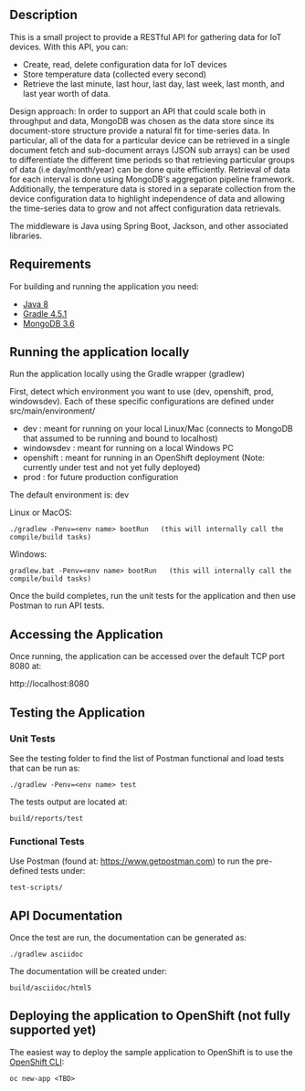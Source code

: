 ## Description
This is a small project to provide a RESTful API for gathering data for IoT devices. With this API, you can:
- Create, read, delete configuration data for IoT devices
- Store temperature data (collected every second)
- Retrieve the last minute, last hour, last day, last week, last month, and last year worth of data.

Design approach: 
In order to support an API that could scale both in throughput and data, MongoDB was chosen as the data store since its document-store structure provide a natural fit for time-series data. In particular, all of the data for a particular device can be retrieved in a single document fetch and sub-document arrays (JSON sub arrays) can be used to differentiate the different time periods so that retrieving particular groups of data (i.e day/month/year) can be done quite efficiently. Retrieval of data for each interval is done using MongoDB's aggregation pipeline framework. Additionally, the temperature data is stored in a separate collection from the device configuration data to highlight independence of data and allowing the time-series data to grow and not affect configuration data retrievals.

The middleware is Java using Spring Boot, Jackson, and other associated libraries.

## Requirements

For building and running the application you need:

- [Java 8](http://www.oracle.com/technetwork/java/javase/downloads/jdk8-downloads-2133151.html)
- [Gradle 4.5.1](https://gradle.org)
- [MongoDB 3.6](https://www.mongodb.com)

## Running the application locally

Run the application locally using the Gradle wrapper (gradlew)

First, detect which environment you want to use (dev, openshift, prod, windowsdev). Each of these specific configurations are defined under src/main/environment/<env name>

- dev : meant for running on your local Linux/Mac (connects to MongoDB that assumed to be running and bound to localhost)
- windowsdev : meant for running on a local Windows PC
- openshift : meant for running in an OpenShift deployment (Note: currently under test and not yet fully deployed)
- prod : for future production configuration

The default environment is: dev

Linux or MacOS:
```shell
./gradlew -Penv=<env name> bootRun   (this will internally call the compile/build tasks)
```

Windows:
```shell
gradlew.bat -Penv=<env name> bootRun   (this will internally call the compile/build tasks)
```

Once the build completes, run the unit tests for the application and then use Postman to run API tests.

## Accessing the Application 
Once running, the application can be accessed over the default TCP port 8080 at:

http://localhost:8080


## Testing the Application 
### Unit Tests
See the testing folder to find the list of Postman functional and load tests that can be run as:
```shell
./gradlew -Penv=<env name> test
````

The tests output are located at:
```shell
build/reports/test
````
### Functional Tests
Use Postman (found at: https://www.getpostman.com) to run the pre-defined tests under:

```shell
test-scripts/
```

## API Documentation
Once the test are run, the documentation can be generated as:

```shell
./gradlew asciidoc
```

The documentation will be created under:

```shell
build/asciidoc/html5
```

## Deploying the application to OpenShift (not fully supported yet)

The easiest way to deploy the sample application to OpenShift is to use the [OpenShift CLI](https://docs.openshift.org/latest/cli_reference/index.html):

```shell
oc new-app <TBD>
```

